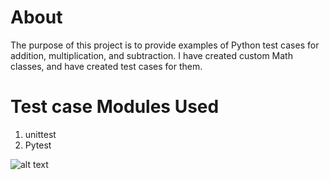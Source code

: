 # About
The purpose of this project is to provide examples of 
Python test cases for addition, multiplication, and subtraction. I have created custom Math classes, and have created test cases for them.

# Test case Modules Used
1. unittest 
2. Pytest

![alt text](https://github.com/nitish0565/pythontestsamples/blob/master/SampleUnitTest/on_all_test_case_success.png)


